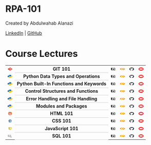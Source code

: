 # RPA-101

Created by Abdulwahab Alanazi

[LinkedIn](http://linkedin.com/in/abdulwahabdev) | [GitHub](https://github.com/AbdulwahabDev)

# Course Lectures
 
<table style="width:100%;"> 
    <tr>
        <td><img src="assets/git.png" width="15" height ="10" alt="GitHub"></td>
        <td style="text-align:center; font-weight:bold; border-bottom: 1px solid #ccc;">GIT 101</td>
        <td><a href=""><img src="assets/no.png" width="15" height ="10" alt="YouTube"></a></td>
        <td><a href="https://colab.research.google.com/github/TrainingRepositories/RPA-101/blob/main/GIT%20101/GIT.ipynb"><img src="assets/gc.png" width="15" height ="10" alt="Google Colab"></a></td>
        <td><a href="https://github.com/TrainingRepositories/RPA-101/blob/main/GIT%20101/GIT.ipynb"><img src="assets/gh.png" width="15" height ="10" alt="GitHub"></a></td>
        <td><a href="#"><img src="assets/yt.png" width="15" height ="10" alt="YouTube"></a></td>
    </tr> 
    <tr>
        <td><img src="assets/py.png" width="15" height ="10" alt="Python"></td>
        <td style="text-align:center; font-weight:bold; border-bottom: 1px solid #ccc;">Python Data Types and Operations</td>
        <td><a href="#"><img src="assets/no.png" width="15" height ="10" alt="YouTube"></a></td>
        <td><a href="https://colab.research.google.com/github/TrainingRepositories/RPA-101/blob/main/PYTHON%20101/1%20Python_Data_Types_and_Operations/Python_Data_Types_and_Operations.ipynb"><img src="assets/gc.png" width="15" height ="10" alt="Google Colab"></a></td>
        <td><a href="https://github.com/TrainingRepositories/RPA-101/blob/main/PYTHON%20101/1%20Python_Data_Types_and_Operations/Python_Data_Types_and_Operations.ipynb"><img src="assets/gh.png" width="15" height ="10" alt="GitHub"></a></td>
        <td><a href="#"><img src="assets/yt.png" width="15" height ="10" alt="YouTube"></a></td>
    </tr>
    <tr>
        <td><img src="assets/py.png" width="15" height ="10" alt="Python"></td>
        <td style="text-align:center; font-weight:bold; border-bottom: 1px solid #ccc;">Python Built-In Functions and Keywords</td>
        <td><a href="#"><img src="assets/no.png" width="15" height ="10" alt="YouTube"></a></td>
        <td><a href="https://colab.research.google.com/github/TrainingRepositories/RPA-101/blob/main/PYTHON%20101/2%20Python%20BuiltIn%20Functions%20Keywords/Python_BuiltIn_Functions_Keywords.ipynb"><img src="assets/gc.png" width="15" height ="10" alt="Google Colab"></a></td>
        <td><a href="https://github.com/TrainingRepositories/RPA-101/blob/main/PYTHON%20101/2%20Python%20BuiltIn%20Functions%20Keywords/Python_BuiltIn_Functions_Keywords.ipynb"><img src="assets/gh.png" width="15" height ="10" alt="GitHub"></a></td>
        <td><a href="#"><img src="assets/yt.png" width="15" height ="10" alt="YouTube"></a></td>
    </tr>
    <tr>
        <td><img src="assets/py.png" width="15" height ="10" alt="Python"></td>
        <td style="text-align:center; font-weight:bold; border-bottom: 1px solid #ccc;">Control Structures and Functions</td>
        <td><a href="#"><img src="assets/no.png" width="15" height ="10" alt="YouTube"></a></td>
        <td><a href="https://colab.research.google.com/github/TrainingRepositories/RPA-101/blob/main/PYTHON%20101/3%20%20Control%20Structures%20and%20Functions/Control%20Structures%20and%20Functions.ipynb"><img src="assets/gc.png" width="15" height ="10" alt="Google Colab"></a></td>
        <td><a href="https://github.com/TrainingRepositories/RPA-101/blob/main/PYTHON%20101/3%20%20Control%20Structures%20and%20Functions/Control%20Structures%20and%20Functions.ipynb"><img src="assets/gh.png" width="15" height ="10" alt="GitHub"></a></td>
        <td><a href="#"><img src="assets/yt.png" width="15" height ="10" alt="YouTube"></a></td>
    </tr>
    <tr>
        <td><img src="assets/py.png" width="15" height ="10" alt="Python"></td>
        <td style="text-align:center; font-weight:bold; border-bottom: 1px solid #ccc;">Error Handling and File Handling</td>
        <td><a href="#"><img src="assets/no.png" width="15" height ="10" alt="YouTube"></a></td>
        <td><a href="https://colab.research.google.com/github/TrainingRepositories/RPA-101/blob/main/PYTHON%20101/4%20Error%20Handling%20and%20File%20Handling%20/Error%20Handling%20and%20File%20Handling.ipynb "><img src="assets/gc.png" width="15" height ="10" alt="Google Colab"></a></td>
        <td><a href="https://github.com/TrainingRepositories/RPA-101/blob/main/PYTHON%20101/4%20Error%20Handling%20and%20File%20Handling%20/Error%20Handling%20and%20File%20Handling.ipynb"><img src="assets/gh.png" width="15" height ="10" alt="GitHub"></a></td>
        <td><a href="#"><img src="assets/yt.png" width="15" height ="10" alt="YouTube"></a></td>
    </tr>
    <tr>
        <td><img src="assets/py.png" width="15" height ="10" alt="Python"></td>
        <td style="text-align:center; font-weight:bold; border-bottom: 1px solid #ccc;">Modules and Packages</td>
        <td><a href="#"><img src="assets/no.png" width="15" height ="10" alt="YouTube"></a></td>
        <td><a href="https://colab.research.google.com/github/TrainingRepositories/RPA-101/blob/main/PYTHON%20101/5%20Modules%20and%20Packages/Modules%20and%20Packages.ipynb"><img src="assets/gc.png" width="15" height ="10" alt="Google Colab"></a></td>
        <td><a href="https://github.com/TrainingRepositories/RPA-101/blob/main/PYTHON%20101/5%20Modules%20and%20Packages/Modules%20and%20Packages.ipynb"><img src="assets/gh.png" width="15" height ="10" alt="GitHub"></a></td>
        <td><a href="#"><img src="assets/yt.png" width="15" height ="10" alt="YouTube"></a></td>
    </tr>
    <tr>
        <td><img src="assets/html.png" width="15" height ="10" alt="HTML"></td>
        <td style="text-align:center; font-weight:bold; border-bottom: 1px solid #ccc;">HTML 101</td>
        <td><a href="#"><img src="assets/no.png" width="15" height ="10" alt="YouTube"></a></td>
        <td><a href="https://colab.research.google.com/github/TrainingRepositories/RPA-101/blob/main/HTML%20-%20CSS%20-%20JAVASCRIPT/HTML%20101/HTML.ipynb"><img src="assets/gc.png" width="15" height ="10" alt="Google Colab"></a></td>
        <td><a href="https://github.com/TrainingRepositories/RPA-101/blob/main/HTML%20-%20CSS%20-%20JAVASCRIPT/HTML%20101/HTML.ipynb"><img src="assets/gh.png" width="15" height ="10" alt="GitHub"></a></td>
        <td><a href="#"><img src="assets/yt.png" width="15" height ="10" alt="YouTube"></a></td>
    </tr>
    <tr>
        <td><img src="assets/css.png" width="15" height ="10" alt="CSS"></td>
        <td style="text-align:center; font-weight:bold; border-bottom: 1px solid #ccc;">CSS 101</td>
        <td><a href="#"><img src="assets/no.png" width="15" height ="10" alt="YouTube"></a></td>
        <td><a href="https://colab.research.google.com/github/TrainingRepositories/RPA-101/blob/main/HTML%20-%20CSS%20-%20JAVASCRIPT/CSS%20101/CSS.ipynb"><img src="assets/gc.png" width="15" height ="10" alt="Google Colab"></a></td>
        <td><a href="https://github.com/TrainingRepositories/RPA-101/blob/main/HTML%20-%20CSS%20-%20JAVASCRIPT/CSS%20101/CSS.ipynb"><img src="assets/gh.png" width="15" height ="10" alt="GitHub"></a></td>
        <td><a href="#"><img src="assets/yt.png" width="15" height ="10" alt="YouTube"></a></td>
    </tr>
    <tr>
        <td><img src="assets/js.png" width="15" height ="10" alt="JavaScript"></td>
        <td style="text-align:center; font-weight:bold; border-bottom: 1px solid #ccc;">JavaScript 101</td>
        <td><a href="#"><img src="assets/no.png" width="15" height ="10" alt="YouTube"></a></td>
        <td><a href="https://colab.research.google.com/github/TrainingRepositories/RPA-101/blob/main/HTML%20-%20CSS%20-%20JAVASCRIPT/JAVASCRIPT%20101/JAVASCRIPT.ipynb"><img src="assets/gc.png" width="15" height ="10" alt="Google Colab"></a></td>
        <td><a href="https://github.com/TrainingRepositories/RPA-101/blob/main/HTML%20-%20CSS%20-%20JAVASCRIPT/JAVASCRIPT%20101/JAVASCRIPT.ipynb"><img src="assets/gh.png" width="15" height ="10" alt="GitHub"></a></td>
        <td><a href="#"><img src="assets/yt.png" width="15" height ="10" alt="YouTube"></a></td>
    </tr>
    <tr>
        <td><img src="assets/sql.png" width="15" height ="10" alt="SQL"></td>
        <td style="text-align:center; font-weight:bold; border-bottom: 1px solid #ccc;">SQL 101</td>
        <td><a href="#"><img src="assets/no.png" width="15" height ="10" alt="YouTube"></a></td>
        <td><a href="https://colab.research.google.com/github/TrainingRepositories/RPA-101/blob/main/SQL%20101/SQL.ipynb"><img src="assets/gc.png" width="15" height ="10" alt="Google Colab"></a></td>
        <td><a href="https://github.com/TrainingRepositories/RPA-101/blob/main/SQL%20101/SQL.ipynb"><img src="assets/gh.png" width="15" height ="10" alt="GitHub"></a></td>
        <td><a href="#"><img src="assets/yt.png" width="15" height ="10" alt="YouTube"></a></td>
    </tr>
</table>

